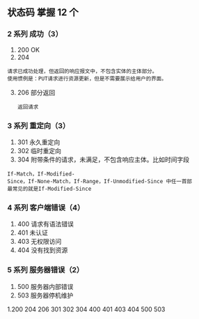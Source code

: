 ## 状态码 掌握 12 个

### 2 系列 成功（3）

1. 200 OK
2. 204

```
请求已成功处理，但返回的响应报文中，不包含实体的主体部分。
使用惯例是：PUT请求进行资源更新，但是不需要展示给用户的界面。
```

3. 206 部分返回
   ```
   返回请求
   ```

### 3 系列 重定向（3）

1. 301 永久重定向
2. 302 临时重定向
3. 304 附带条件的请求，未满足，不包含响应主体。比如时间字段

```
If-Match，If-Modified-
Since，If-None-Match，If-Range，If-Unmodified-Since 中任一首部
最常见的就是If-Modified-Since
```

### 4 系列 客户端错误（4）

1. 400 请求有语法错误
2. 401 未认证
3. 403 无权限访问
4. 404 没有找到资源

### 5 系列 服务器错误（2）

1. 500 服务器内部错误
2. 503 服务器停机维护

1.200 204 206
301 302 304
400 401 403 404
500 503

